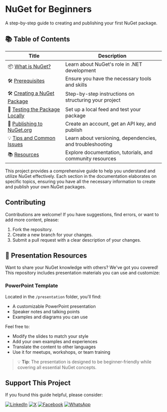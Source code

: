 # NuGet for Beginners

A step-by-step guide to creating and publishing your first NuGet package.




## 📚 Table of Contents

| Title                      | Description                       |
|-----------------------------|-----------------------------------|
| 📦 [What is NuGet?](docs/what-is-nuget.md) | Learn about NuGet's role in .NET development |
| 🛠️ [Prerequisites](docs/prerequisites.md) | Ensure you have the necessary tools and skills |
| 🛠️ [Creating a NuGet Package](docs/creating-a-nuget-package.md) | Step-by-step instructions on structuring your project |
| 🧪 [Testing the Package Locally](docs/testing-the-package-locally.md) | Set up a local feed and test your package |
| 🚀 [Publishing to NuGet.org](docs/publishing-to-nuget-org.md) | Create an account, get an API key, and publish |
| 💡 [Tips and Common Issues](docs/tips-and-common-issues.md) | Learn about versioning, dependencies, and troubleshooting |
| 📚 [Resources](docs/resources.md) | Explore documentation, tutorials, and community resources |



This project provides a comprehensive guide to help you understand and utilize NuGet effectively. Each section in the documentation elaborates on specific topics, ensuring you have all the necessary information to create and publish your own NuGet packages.

## Contributing

Contributions are welcome! If you have suggestions, find errors, or want to add more content, please:

1.  Fork the repository.
2.  Create a new branch for your changes.
3.  Submit a pull request with a clear description of your changes.

## 🎯 Presentation Resources

Want to share your NuGet knowledge with others? We've got you covered! This repository includes presentation materials you can use and customize:

### PowerPoint Template
Located in the `/presentation` folder, you'll find:
- A customizable PowerPoint presentation
- Speaker notes and talking points
- Examples and diagrams you can use

Feel free to:
- Modify the slides to match your style
- Add your own examples and experiences
- Translate the content to other languages
- Use it for meetups, workshops, or team training

> 💡 **Tip**: The presentation is designed to be beginner-friendly while covering all essential NuGet concepts.


## Support This Project

If you found this guide helpful, please consider:

 [![LinkedIn](https://img.shields.io/badge/Share-LinkedIn-blue?style=for-the-badge&logo=linkedin)](https://www.linkedin.com/shareArticle?title=NuGet%20for%20Beginners&url=https://github.com/your-username/your-repo)
[![X](https://img.shields.io/badge/Share-X-1DA1F2?style=for-the-badge&logo=twitter)](https://twitter.com/intent/tweet?text=Check%20out%20this%20NuGet%20guide%20for%20beginners!%20https://github.com/your-username/your-repo)
[![Facebook](https://img.shields.io/badge/Share-Facebook-1877F2?style=for-the-badge&logo=facebook)](https://www.facebook.com/sharer/sharer.php?u=https://github.com/your-username/your-repo)
[![WhatsApp](https://img.shields.io/badge/Share-WhatsApp-25D366?style=for-the-badge&logo=whatsapp)](https://api.whatsapp.com/send?text=Check%20out%20this%20NuGet%20guide%20for%20beginners!%20https://github.com/your-username/your-repo)